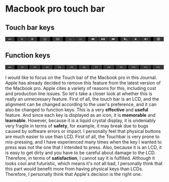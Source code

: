 # Macbook pro touch bar


## Touch bar keys
![touch_bar02](https://github.com/UsabilityEngineering/ux-portfolio-Wataru-Oshima-Tokyo/blob/master/assets/touchbar02.png)

## Function keys
![touch_bar01](https://github.com/UsabilityEngineering/ux-portfolio-Wataru-Oshima-Tokyo/blob/master/assets/touchbar01.png)


I would like to focus on the Touch bar of the Macbook pro in this Journal. Apple has already decided to remove this feature from the latest version of the Macbook pro. Apple cites a variety of reasons for this, including cost and production line issues. So let's take a closer look at whether this is really an unnecessary feature.
First of all, the touch bar is an LCD, and the alignment can be changed according to the user's preference, and it can also be changed to function keys. This is a very **effective** and **useful** feature. And since each key is displayed as an icon, it is **memorable** and **learnable**. However, because it is a liquid crystal display, it is undeniably very fragile in terms of **safety**, for example, it may break due to bugs caused by software errors or impact. I personally feel that physical buttons are much easier to use than LCD. First of all, the Touchbar is very prone to mis-pressing, and I have experienced many times when the key I wanted to press was not the one that I intended to press. Also, because it is an LCD, it is easy to get dirty and you have to be careful about damage to the LCD. Therefore, in terms of **satisfaction**, I cannot say it is fulfilled. Although it looks cool and futuristic, which means it's not all bad, I personally think that this part would benefit more from having physical keys than LCDs. Therefore, I personally think that Apple's decision is the right one.
